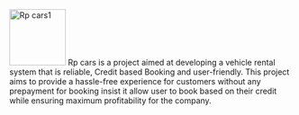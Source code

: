 <img width="100" alt="Rp cars1" src="https://github.com/smart-hit/vehicle/assets/141152935/081fc27c-49e5-4fd4-a482-4d2ca5adc5ab">
Rp cars is a project aimed at developing a vehicle rental system that is reliable, Credit based Booking and user-friendly. This project aims to provide a hassle-free experience for customers without any prepayment for booking insist it allow user to book based on their credit while ensuring maximum profitability for the company. 
